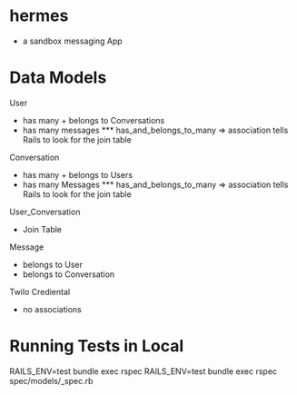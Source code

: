 # hermes
- a sandbox messaging App


# Data Models
User
- has many + belongs to Conversations
- has many messages
*** has_and_belongs_to_many => association tells Rails to look for the join table

Conversation
- has many + belongs to Users
- has many Messages
*** has_and_belongs_to_many => association tells Rails to look for the join table

User_Conversation
- Join Table

Message
- belongs to User
- belongs to Conversation

Twilo Crediental
- no associations

# Running Tests in Local
RAILS_ENV=test bundle exec rspec
RAILS_ENV=test bundle exec rspec spec/models/<TARGET MODEL NAME>_spec.rb
